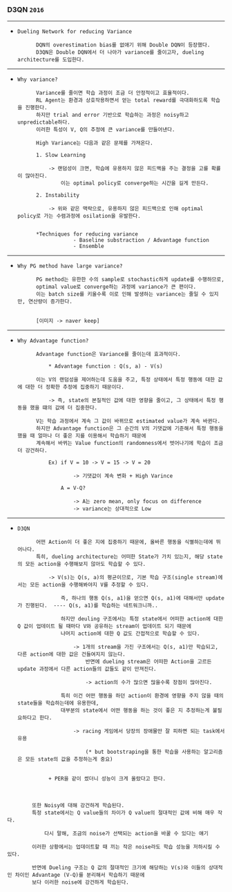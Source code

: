 ### D3QN `2016`

---

- `Dueling Network for reducing Variance`


            DQN의 overestimation bias를 없애기 위해 Double DQN이 등장했다.
            D3QN은 Double DQN에서 더 나아가 variance를 줄이고자, dueling architecture를 도입한다. 


---

- `Why variance?`


            Variance를 줄이면 학습 과정이 조금 더 안정적이고 효율적이다. 
            RL Agent는 환경과 상호작용하면서 얻는 total reward를 극대화하도록 학습을 진행한다.
            하지만 trial and error 기반으로 학습하는 과정은 noisy하고 unpredictable하다. 
            이러한 특성이 V, Q의 추정에 큰 variance를 만들어낸다. 

            High Variance는 다음과 같은 문제를 가져온다.

            1. Slow Learning 
                
                -> 랜덤성이 크면, 학습에 유용하지 않은 피드백을 주는 결정을 고를 확률이 많아진다.
                    이는 optimal policy로 converge하는 시간을 길게 만든다.

            2. Instability 

                -> 위와 같은 맥락으로, 유용하지 않은 피드백으로 인해 optimal policy로 가는 수렴과정에 osilation을 유발한다.
                

            *Techniques for reducing variance
                        - Baseline substraction / Advantage function
                        - Ensemble 
                       

---

- `Why PG method have large variance?`


            PG method는 유한한 수의 sample로 stochastic하게 update를 수행하므로, 
            optimal value로 converge하는 과정에 variance가 큰 편이다.
            이는 batch size를 키울수록 이로 인해 발생하는 variance는 줄일 수 있지만, 연산량이 증가한다.


            [이미지 -> naver keep]

---

- `Why Advantage function?`

 
            Advantage function은 Variance를 줄이는데 효과적이다.

                * Advantage function : Q(s, a) - V(s)

            이는 V의 랜덤성을 제어하는데 도움을 주고, 특정 상태에서 특정 행동에 대한 값에 대한 더 정확한 추정에 집중하기 때문이다.

                -> 즉, state의 본질적인 값에 대한 영향을 줄이고, 그 상태에서 특정 행동을 했을 떄의 값에 더 집중한다.

            V는 학습 과정에서 계속 그 값이 바뀌므로 estimated value가 계속 바뀐다.
            하지만 Advantage function은 그 순간의 V의 기댓값에 기준해서 특정 행동을 했을 때 얼마나 더 좋은 지를 이용해서 학습하기 때문에
            계속해서 바뀌는 Value function의 randomness에서 벗어나기에 학습이 조금 더 강건하다.

                Ex) if V = 10 -> V = 15 -> V = 20

                        -> 기댓값이 계속 변화 + High Varince

                    A = V-Q?
                
                        -> A는 zero mean, only focus on difference
                        -> variance는 상대적으로 Low

---

- `D3QN`


            어떤 Action이 더 좋은 지에 집중하기 때문에, 올바른 행동을 식별하는데에 뛰어나다.
            특히, dueling architecture는 어떠한 State가 가치 있는지, 해당 state의 모든 action을 수행해보지 않아도 학습할 수 있다.

                -> V(s)는 Q(s, a)의 평균이므로, 기본 학습 구조(single stream)에서는 모든 action을 수행해봐야지 V를 추정할 수 있다.

                    즉, 하나의 행동 Q(s, a1)을 얻으면 Q(s, a1)에 대해서만 update가 진행된다.  ---- Q(s, a1)를 학습하는 네트워크니까.. 

                    하지만 deuling 구조에서는 특정 state에서 어떠한 action에 대한 Q 값이 업데이트 될 때마다 V와 공유하는 stream이 업데이트 되기 때문에
                    나머지 action에 대한 Q 값도 간접적으로 학습할 수 있다.

                        -> 1개의 stream을 가진 구조에서는 Q(s, a1)만 학습되고, 다른 action에 대한 값은 건들여지지 않는다.
                            반면에 dueling stream은 어떠한 Action을 고르든 update 과정에서 다른 action들의 값들도 같이 만져진다.
                            
                            -> action의 수가 많으면 많을수록 장점이 많아진다.

                    특히 이건 어떤 행동을 하던 action이 환경에 영향을 주지 않을 때의 state들을 학습하는데에 유용한데, 
                    대부분의 state에서 어떤 행동을 하는 것이 좋은 지 추정하는게 불필요하다고 한다. 

                        -> racing 게임에서 당장의 장애물만 잘 피하면 되는 task에서 유용
                            
                            (* but bootstraping을 통한 학습을 사용하는 알고리즘은 모든 state의 값을 추정하는게 중요) 


                + PER을 같이 썼더니 성능이 크게 올랐다고 한다. 


<br>


            또한 Noisy에 대해 강건하게 학습된다.
            특정 state에서는 Q value들의 차이가 Q value의 절대적인 값에 비해 매우 작다. 

                다시 말해, 조금의 noise가 선택되는 action을 바꿀 수 있다는 얘기

            이러한 상황에서는 업데이트할 때 끼는 작은 noise라도 학습 성능을 저하시킬 수 있다.
            
            반면에 Dueling 구조는 Q 값의 절대적인 크기에 해당하는 V(s)와 이들의 상대적인 차이인 Advantage (V-Q)를 분리해서 학습하기 때문에 
            보다 이러한 noise에 강건하게 학습된다. 


    
            
